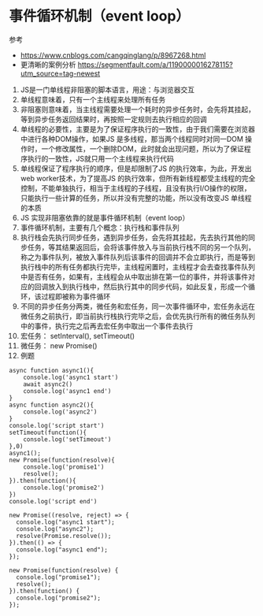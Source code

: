 # 事件循环机制（event loop）

参考  
- https://www.cnblogs.com/cangqinglang/p/8967268.html
- 更清晰的案例分析 https://segmentfault.com/a/1190000016278115?utm_source=tag-newest
1. JS是一门单线程非阻塞的脚本语言，用途：与浏览器交互
2. 单线程意味着，只有一个主线程来处理所有任务
3. 非阻塞则意味着，当主线程需要处理一个耗时的异步任务时，会先将其挂起，等到异步任务返回结果时，再按照一定规则去执行相应的回调
4. 单线程的必要性，主要是为了保证程序执行的一致性，由于我们需要在浏览器中进行各种DOM操作，如果JS 是多线程，那当两个线程同时对同一DOM 操作时，一个修改属性，一个删除DOM，此时就会出现问题，所以为了保证程序执行的一致性，JS就只用一个主线程来执行代码
5. 单线程保证了程序执行的顺序，但是却限制了JS 的执行效率，为此，开发出web worker技术，为了提高JS 的执行效率，但所有新线程都受主线程的完全控制，不能单独执行，相当于主线程的子线程，且没有执行I/O操作的权限，只能执行一些计算的任务，所以并没有完整的功能，所以没有改变JS 单线程的本质
6. JS 实现非阻塞依靠的就是事件循环机制（event loop）
7. 事件循环机制，主要有几个概念：执行栈和事件队列
8. 执行栈会先执行同步任务，遇到异步任务，会先将其挂起，先去执行其他的同步任务，等其结果返回后，会将该事件放入与当前执行栈不同的另一个队列，称之为事件队列，被放入事件队列后该事件的回调并不会立即执行，而是等到执行栈中的所有任务都执行完毕，主线程闲置时，主线程才会去查找事件队列中是否有任务，如果有，主线程会从中取出排在第一位的事件，并将该事件对应的回调放入到执行栈中，然后执行其中的同步代码，如此反复，形成一个循环，该过程即被称为事件循环
9. 不同的异步任务分两类，微任务和宏任务，同一次事件循环中，宏任务永远在微任务之前执行，即当前执行栈执行完毕之后，会优先执行所有的微任务队列中的事件，执行完之后再去宏任务中取出一个事件去执行
10. 宏任务： setInterval(),  setTimeout()
11. 微任务： new Promise()
12. 例题

```
async function async1(){
    console.log('async1 start')
    await async2()
    console.log('async1 end')
}
async function async2(){
    console.log('async2')
}
console.log('script start')
setTimeout(function(){
    console.log('setTimeout') 
},0)  
async1();
new Promise(function(resolve){
    console.log('promise1')
    resolve();
}).then(function(){
    console.log('promise2')
})
console.log('script end')
```


```
new Promise((resolve, reject) => {
  console.log("async1 start");
  console.log("async2");
  resolve(Promise.resolve());
}).then(() => {
  console.log("async1 end");
});

new Promise(function(resolve) {
  console.log("promise1");
  resolve();
}).then(function() {
  console.log("promise2");
});
```
